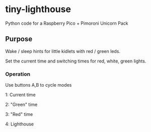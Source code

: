 # tiny-lighthouse

Python code for a Raspberry Pico + Pimoroni Unicorn Pack

## Purpose

Wake / sleep hints for little kidlets with red / green leds.

Set the current time and switching times for red, white, green lights.

### Operation

Use buttons A,B to cycle modes

1: Current time

2: "Green" time

3: "Red" time

4: Lighthouse
